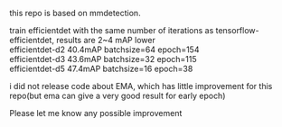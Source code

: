 this repo is based on mmdetection.

train efficientdet with the same number of iterations as tensorflow-efficientdet,  results are 2~4 mAP lower  
efficientdet-d2  40.4mAP batchsize=64 epoch=154  
efficientdet-d3  43.6mAP batchsize=32 epoch=115  
efficientdet-d5  47.4mAP batchsize=16 epoch=38  


i did not release code about EMA, which has little improvement for this repo(but ema can give a very good result for early epoch)

Please let me know any possible improvement
